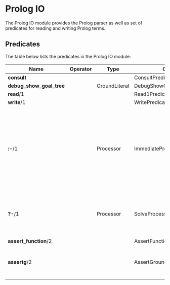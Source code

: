 
Prolog IO
=========

The Prolog IO module provides the Prolog parser as well as set of predicates for reading and writing Prolog terms.


Predicates
----------

The table below lists the predicates in the Prolog IO module:

| Name                     | Operator | Type          | Class                        | Description                                                                                                                                |
|--------------------------|----------|---------------|------------------------------|--------------------------------------------------------------------------------------------------------------------------------------------|
| **consult**              |          |               | ConsultPredicate             |                                                                                                                                            |
| **debug_show_goal_tree** |          | GroundLiteral | DebugShowGoalTreeAtom        |                                                                                                                                            |
| **read**/1               |          |               | Read1Predicate               |                                                                                                                                            |
| **write**/1              |          |               | WritePredicate               |                                                                                                                                            |
| **:-**/1                 |          | Processor     | ImmediateProcessor           | A command processor to solve a solution once only - with no output.  It is used for running immediate goals - e.g. when consulting a file. |
| **?-**/1                 |          | Processor     | SolveProcessor               | A Term processor which expects to be handling a Goal to be solved - "?- goal, goal, ... ."                                                 |
| **assert_function**/2    |          |               | AssertFunctionPredicate      |                                                                                                                                            |
| **assertg**/2            |          |               | AssertGroundLiteralPredicate | A predicate to "assert" a Java predicate (known as a GroundLiteral).                                                                       |
